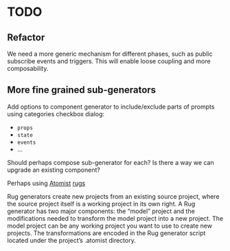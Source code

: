 # TODO

## Refactor

We need a more generic mechanism for different phases, such as public subscribe events and triggers. This will enable loose coupling and more composability.

## More fine grained sub-generators

Add options to component generator to include/exclude parts of prompts using categories checkbox dialog:

- `props`
- `state`
- `events`
- ...

Should perhaps compose sub-generator for each?
Is there a way we can upgrade an existing component?

Perhaps using [Atomist](https://www.atomist.com/) [rugs](http://docs.atomist.com/user-guide/rug/generators/)

Rug generators create new projects from an existing source project, where the source project itself is a working project in its own right. A Rug generator has two major components: the “model” project and the modifications needed to transform the model project into a new project. The model project can be any working project you want to use to create new projects. The transformations are encoded in the Rug generator script located under the project’s .atomist directory.
